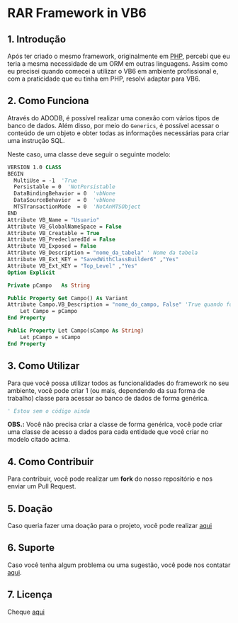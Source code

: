 # RAR Framework in VB6

## 1. Introdução

Após ter criado o mesmo framework, originalmente em [PHP](https://github.com/aleDsz/rarframework), percebi que eu teria a mesma necessidade de um ORM em outras linguagens. Assim como eu precisei quando comecei a utilizar o VB6 em ambiente profissional e, com a praticidade que eu tinha em PHP, resolvi adaptar para VB6.

## 2. Como Funciona

Através do ADODB, é possível realizar uma conexão com vários tipos de banco de dados. Além disso, por meio do `Generics`, é possível acessar o conteúdo de um objeto e obter todas as informações necessárias para criar uma instrução SQL.

Neste caso, uma classe deve seguir o seguinte modelo:

```vb
VERSION 1.0 CLASS
BEGIN
  MultiUse = -1  'True
  Persistable = 0  'NotPersistable
  DataBindingBehavior = 0  'vbNone
  DataSourceBehavior  = 0  'vbNone
  MTSTransactionMode  = 0  'NotAnMTSObject
END
Attribute VB_Name = "Usuario"
Attribute VB_GlobalNameSpace = False
Attribute VB_Creatable = True
Attribute VB_PredeclaredId = False
Attribute VB_Exposed = False
Attribute VB_Description = "nome_da_tabela" ' Nome da tabela
Attribute VB_Ext_KEY = "SavedWithClassBuilder6" ,"Yes"
Attribute VB_Ext_KEY = "Top_Level" ,"Yes"
Option Explicit

Private pCampo   As String

Public Property Get Campo() As Variant
Attribute Campo.VB_Description = "nome_do_campo, False" 'True quando for uma Primary Key
    Let Campo = pCampo
End Property

Public Property Let Campo(sCampo As String)
    Let pCampo = sCampo
End Property
```

## 3. Como Utilizar

Para que você possa utilizar todos as funcionalidades do framework no seu ambiente, você pode criar 1 (ou mais, dependendo da sua forma de trabalho) classe para acessar ao banco de dados de forma genérica.

```vb
' Estou sem o código ainda
```

**OBS.:** Você não precisa criar a classe de forma genérica, você pode criar uma classe de acesso a dados para cada entidade que você criar no modelo citado acima.

## 4. Como Contribuir

Para contribuir, você pode realizar um **fork** do nosso repositório e nos enviar um Pull Request.

## 5. Doação

Caso queria fazer uma doação para o projeto, você pode realizar [aqui](https://twitch.streamlabs.com/aleDsz)

## 6. Suporte

Caso você tenha algum problema ou uma sugestão, você pode nos contatar [aqui](https://github.com/aleDsz/rarframework-net/issues).

## 7. Licença

Cheque [aqui](LICENSE)
